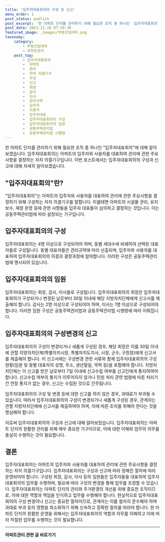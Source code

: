 ```yaml
---
title: '입주자대표회의의 구성 및 신고'
menu_order: 1
post_status: publish
post_excerpt: '한 아파트 단지를 관리하기 위해 필요한 조직 중 하나인  입주자대표회의 에 대해 알아보겠습니다. 입주자대표회의는 아파트의 입주자와 사용자를 대표하여 관리에 관한 주요사항을 결정하는 자치 의결기구입니다. 이번 포스트에서는 입주자대표회의의 구성과 신고에 대해 자세히 알아보겠습니다.'
post_date: 2023-11-26 07:59:30
featured_image: _images/부동산임대차.png
taxonomy:
    category:
        - 부동산임대차
        - 아파트관리
    post_tag:
        - 입주자대표회의
        -  아파트
        -  관리
        -  자치 의결기구
        -  구성
        -  신고
        -  회장
        -  감사
        -  이사
        -  관리규약
        -  입주자
        -  사용자
        -  입주자대표
        -  입주자대표회의의 구성
        -  입주자대표회의의 임원
        -  공동주택관리법
        -  공동주택관리법 시행령
---
```



한 아파트 단지를 관리하기 위해 필요한 조직 중 하나인 "입주자대표회의"에 대해 알아보겠습니다. 입주자대표회의는 아파트의 입주자와 사용자를 대표하여 관리에 관한 주요사항을 결정하는 자치 의결기구입니다. 이번 포스트에서는 입주자대표회의의 구성과 신고에 대해 자세히 알아보겠습니다.

## "입주자대표회의"란?

"입주자대표회의"는 아파트의 입주자와 사용자를 대표하여 관리에 관한 주요사항을 결정하기 위해 구성하는 자치 의결기구를 말합니다. 이를테면 아파트의 시설물 관리, 유지보수, 재정 운영 등에 관한 사항들을 입주자 대표들이 심의하고 결정하는 것입니다. 이는 공동주택관리법에 따라 설정되는 기구입니다.

## 입주자대표회의의 구성

입주자대표회의는 4명 이상으로 구성되어야 하며, 동별 세대수에 비례하여 선택된 대표자들로 구성됩니다. 동별 대표자들은 관리규약에 따라 선출되며, 입주자와 사용자를 대표하여 입주자대표회의의 의결과 결정과정에 참여합니다. 이러한 구성은 공동주택관리법에 명시되어 있습니다.

## 입주자대표회의의 임원

입주자대표회의는 회장, 감사, 이사들로 구성됩니다. 입주자대표회의의 회장은 입주자대표회의가 구성되거나 변경된 날로부터 30일 이내에 해당 지방자치단체에게 신고서를 제출해야 합니다. 감사는 2명 이상으로 구성되어야 하며, 이사는 1명 이상으로 구성되어야 합니다. 이러한 임원 구성은 공동주택관리법과 공동주택관리법 시행령에 따라 이뤄집니다.

## 입주자대표회의의 구성변경의 신고

입주자대표회의의 구성이 변경되거나 새롭게 구성된 경우, 해당 회장은 이를 30일 이내에 관할 지방자치단체(특별자치시장, 특별자치도지사, 시장, 군수, 구청장)에게 신고서를 제출해야 합니다. 이 신고서에는 구성변경 관련 서류와 함께 입주자대표회의의 구성 현황(임원 및 동별 대표자의 성명, 주소, 생년월일, 약력 등)을 포함해야 합니다. 지방자치단체는 이 신고를 받은 날로부터 7일 이내에 신고수립 여부를 신고인에게 통지하여야 합니다. 신고수립 여부의 통지가 이루어지지 않거나 민원 처리 관련 법령에 따른 처리기간 연장 통지가 없는 경우, 신고는 수립된 것으로 간주됩니다.

입주자대표회의의 구성 및 변경 등에 대한 신고를 하지 않은 경우, 과태료가 부과될 수 있습니다. 따라서 입주자대표회의의 구성이 변경되거나 새롭게 구성된 경우, 관계자는 관할 지방자치단체에 신고서를 제출하여야 하며, 이에 따른 조치를 취해야 한다는 것을 명심해야 합니다.

이로써 입주자대표회의의 구성과 신고에 대해 알아보았습니다. 입주자대표회의는 아파트 단지의 원활한 관리를 위해 매우 중요한 기구이므로, 이에 대한 이해와 업무의 의무를 충실히 수행하는 것이 필요합니다.

## 결론

입주자대표회의는 아파트의 입주자와 사용자를 대표하여 관리에 관한 주요사항을 결정하는 자치 의결기구입니다. 입주자대표회의는 구성과 신고에 따라 정해진 절차에 따라 운영되어야 합니다. 구성된 회장, 감사, 이사 등의 임원들은 입주자들을 대표하여 입주자대표회의의 업무를 수행하며, 필요에 따라 구성의 변경을 통해 업무를 조정할 수 있습니다. 입주자대표회의는 아파트 단지의 관리와 주거환경의 개선을 위해 중요한 조직이므로, 이에 대한 역할과 책임을 인식하고 업무를 수행해야 합니다. 현실적으로 입주자대표회의의 구성 변경이나 신고는 중요한 절차이므로, 관계자는 이를 철저히 준수해야 하며 과태료 부과 등의 영향을 최소화하기 위해 신속하고 정확한 절차를 따라야 합니다. 한 아파트 단지의 원활한 운영을 위해서는 입주자대표회의의 역할과 의무를 이해하고 이에 따라 적절한 업무를 수행하는 것이 필요합니다.
<!-- wp:separator -->
<hr class="wp-block-separator has-alpha-channel-opacity"/>
<!-- /wp:separator -->

<!-- wp:group {"backgroundColor":"base","layout":{"type":"constrained"}} -->
<div class="wp-block-group has-base-background-color has-background"><!-- wp:paragraph {"align":"center","fontSize":"medium"} -->
<p class="has-text-align-center has-large-font-size"><strong>아파트관리 관련 글 바로가기</strong></p>
<!-- /wp:paragraph -->


<!-- wp:latest-posts
{"categories":[{"id":27648,"count":19,"description":"","link":"https://uknowlaw.com/category/%ec%95%84%ed%8c%8c%ed%8a%b8%ea%b4%80%eb%a6%ac/","name":"아파트관리","slug":"아파트관리","taxonomy":"category","parent":0,"meta":[],"_links":{"self":[{"href":"https://uknowlaw.com/wp-json/wp/v2/categories/27648"}],"collection":[{"href":"https://uknowlaw.com/wp-json/wp/v2/categories"}],"about":[{"href":"https://uknowlaw.com/wp-json/wp/v2/taxonomies/category"}],"wp:post_type":[{"href":"https://uknowlaw.com/wp-json/wp/v2/posts?categories=27648"}],"curies":[{"name":"wp","href":"https://api.w.org/{rel}","templated":true}]}}],"postsToShow":100,"excerptLength":28,"postLayout":"grid","columns":2,"featuredImageAlign":"left","featuredImageSizeSlug":"large","fontSize":"small"} /--></div>
<!-- /wp:group -->
